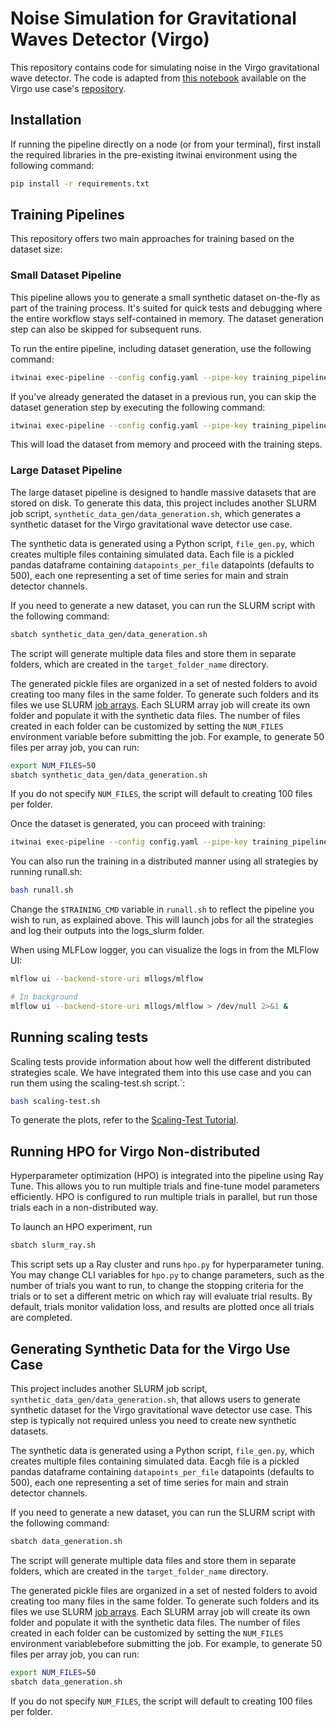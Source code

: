 # Noise Simulation for Gravitational Waves Detector (Virgo)

This repository contains code for simulating noise in the Virgo gravitational wave detector. The code is adapted from
[this notebook](https://github.com/interTwin-eu/DT-Virgo-notebooks/blob/main/WP_4_4/interTwin_wp_4.4_synthetic_data.ipynb)
available on the Virgo use case's [repository](https://github.com/interTwin-eu/DT-Virgo-notebooks).

## Installation

If running the pipeline directly on a node (or from your terminal),
first install the required libraries in the pre-existing itwinai environment using the following command:

```bash
pip install -r requirements.txt
```

## Training Pipelines

This repository offers two main approaches for training based on the dataset size:

### Small Dataset Pipeline

This pipeline allows you to generate a small synthetic dataset on-the-fly as part of the training process.
It's suited for quick tests and debugging where the entire workflow stays self-contained in memory.
The dataset generation step can also be skipped for subsequent runs.

To run the entire pipeline, including dataset generation, use the following command:

```bash
itwinai exec-pipeline --config config.yaml --pipe-key training_pipeline_small
```

If you’ve already generated the dataset in a previous run, you can skip the dataset generation step by executing the following command:

```bash
itwinai exec-pipeline --config config.yaml --pipe-key training_pipeline_small --steps 1:
```

This will load the dataset from memory and proceed with the training steps.

### Large Dataset Pipeline

The large dataset pipeline is designed to handle massive datasets that are stored on disk. To generate this data, this project includes another SLURM job script,
`synthetic_data_gen/data_generation.sh`, which generates a synthetic dataset for the Virgo gravitational wave detector use case.

The synthetic data is generated using a Python script, `file_gen.py`, which creates multiple files
containing simulated data. Each file is a pickled pandas dataframe containing `datapoints_per_file`
datapoints (defaults to 500), each
one representing a set of time series for main and strain detector channels.

If you need to generate a new dataset, you can run the SLURM script with the following command:

```bash
sbatch synthetic_data_gen/data_generation.sh
```

The script will generate multiple data files and store them in separate folders, which are
created in the `target_folder_name` directory.

The generated pickle files are organized in a set of nested folders to avoid creating too many
files in the same folder. To generate such folders and its files we use SLURM
[job arrays](https://slurm.schedmd.com/job_array.html).
Each SLURM array job will create its own folder and populate it with the synthetic data files.
The number of files created in each folder can be customized by setting the `NUM_FILES` environment
variable before submitting the job.
For example, to generate 50 files per array job, you can run:

```bash
export NUM_FILES=50
sbatch synthetic_data_gen/data_generation.sh
```

If you do not specify `NUM_FILES`, the script will default to creating 100 files per folder.

Once the dataset is generated, you can proceed with training:

```bash
itwinai exec-pipeline --config config.yaml --pipe-key training_pipeline
```

You can also run the training in a distributed manner using all strategies by running runall.sh:

```bash
bash runall.sh
```

Change the `$TRAINING_CMD` variable in `runall.sh` to reflect the pipeline you wish to run, as explained above.
This will launch jobs for all the strategies and log their outputs into the logs_slurm folder.

When using MLFLow logger, you can visualize the logs in from the MLFlow UI:

```bash
mlflow ui --backend-store-uri mllogs/mlflow

# In background 
mlflow ui --backend-store-uri mllogs/mlflow > /dev/null 2>&1 &
```

## Running scaling tests

Scaling tests provide information about how well the different distributed strategies scale.
We have integrated them into this use case and you can run them using the scaling-test.sh script.´:

```bash
bash scaling-test.sh
```

To generate the plots, refer to the [Scaling-Test Tutorial](https://github.com/interTwin-eu/itwinai/tree/main/tutorials/distributed-ml/torch-scaling-test#analyze-results).

## Running HPO for Virgo Non-distributed

Hyperparameter optimization (HPO) is integrated into the pipeline using Ray Tune.
This allows you to run multiple trials and fine-tune model parameters efficiently.
HPO is configured to run multiple trials in parallel, but run those trials each in a non-distributed way.

To launch an HPO experiment, run

```bash
sbatch slurm_ray.sh
```

This script sets up a Ray cluster and runs `hpo.py` for hyperparameter tuning.
You may change CLI variables for `hpo.py` to change parameters,
such as the number of trials you want to run, to change the stopping criteria for the trials or to set a
different metric on which ray will evaluate trial results.
By default, trials monitor validation loss, and results are plotted once all trials are completed.

## Generating Synthetic Data for the Virgo Use Case

This project includes another SLURM job script, `synthetic_data_gen/data_generation.sh`, that allows
users to generate synthetic dataset for the Virgo gravitational wave detector use case.
This step is typically not required unless you need to create new synthetic datasets.

The synthetic data is generated using a Python script, `file_gen.py`, which creates multiple files
containing simulated data. Eacgh file is a pickled pandas dataframe containing `datapoints_per_file`
datapoints (defaults to 500), each
one representing a set of time series for main and strain detector channels. 

If you need to generate a new dataset, you can run the SLURM script with the following command:

```bash
sbatch data_generation.sh
```

The script will generate multiple data files and store them in separate folders, which are
created in the `target_folder_name` directory.

The generated pickle files are organized in a set of nested folders to avoid creating too many
files in the same folder. To generate such folders and its files we use SLURM 
[job arrays](https://slurm.schedmd.com/job_array.html).
Each SLURM array job will create its own folder and populate it with the synthetic data files.
The number of files created in each folder can be customized by setting the `NUM_FILES` environment
variablebefore submitting the job.
For example, to generate 50 files per array job, you can run:

```bash
export NUM_FILES=50
sbatch data_generation.sh
```

If you do not specify `NUM_FILES`, the script will default to creating 100 files per folder.
